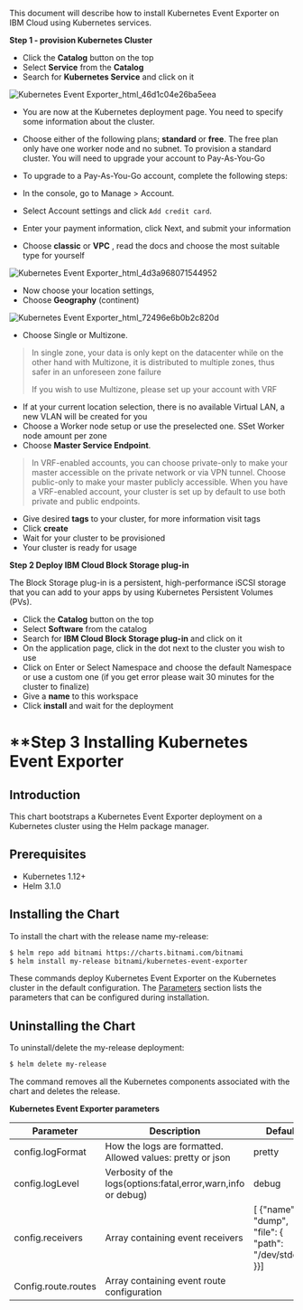 This document will describe how to install Kubernetes Event Exporter on IBM Cloud using Kubernetes services.

**Step 1 - provision Kubernetes Cluster**

- Click the **Catalog** button on the top
- Select **Service** from the **Catalog**
- Search for **Kubernetes Service** and click on it

![Kubernetes Event Exporter_html_46d1c04e26ba5eea](https://user-images.githubusercontent.com/5286796/106395901-d0d5ab00-642a-11eb-9e44-01e69e7fd5d9.png)

- You are now at the Kubernetes deployment page. You need to specify some information about the cluster.

- Choose either of the following plans; **standard** or **free**. The free plan only have one worker node and no subnet. To provision a standard cluster. You will need to         upgrade your account to Pay-As-You-Go
- To upgrade to a Pay-As-You-Go account, complete the following steps:
- In the console, go to Manage > Account.
- Select Account settings and click `Add credit card`.
- Enter your payment information, click Next, and submit your information
- Choose **classic** or **VPC** , read the docs and choose the most suitable type for yourself

![Kubernetes Event Exporter_html_4d3a968071544952](https://user-images.githubusercontent.com/5286796/106395900-cfa47e00-642a-11eb-812a-92c17872b42d.png)

- Now choose your location settings,
- Choose **Geography** (continent)

![Kubernetes Event Exporter_html_72496e6b0b2c820d](https://user-images.githubusercontent.com/5286796/106395899-ce735100-642a-11eb-9784-98168da06b29.png)

- Choose Single or Multizone. 

> In single zone, your data is only kept on the datacenter while on the other hand with Multizone, it is distributed to multiple zones, thus safer in an unforeseen zone failure
>
> If you wish to use Multizone, please set up your account with VRF
> 

- If at your current location selection, there is no available Virtual LAN, a new VLAN will be created for you
- Choose a Worker node setup or use the preselected one. SSet Worker node amount per zone
- Choose **Master Service Endpoint**. 

> In VRF-enabled accounts, you can choose private-only to make your master accessible on the private network or via VPN tunnel. Choose public-only to make your master publicly     accessible. When you have a VRF-enabled account, your cluster is set up by default to use both private and public endpoints.
   
- Give desired **tags** to your cluster, for more information visit tags
- Click **create**
- Wait for your cluster to be provisioned
- Your cluster is ready for usage

**Step 2 Deploy IBM Cloud Block Storage plug-in**

The Block Storage plug-in is a persistent, high-performance iSCSI storage that you can add to your apps by using Kubernetes Persistent Volumes (PVs).

- Click the **Catalog** button on the top
- Select **Software** from the catalog
- Search for **IBM Cloud Block Storage plug-in** and click on it
- On the application page, click in the dot next to the cluster you wish to use
- Click on Enter or Select Namespace and choose the default Namespace or use a custom one (if you get error please wait 30 minutes for the cluster to finalize)
- Give a **name** to this workspace
- Click **install** and wait for the deployment

# **Step 3 Installing **Kubernetes Event Exporter**

## Introduction

This chart bootstraps a Kubernetes Event Exporter deployment on a Kubernetes cluster using the Helm package manager.

## Prerequisites

- Kubernetes 1.12+
- Helm 3.1.0

## **Installing the Chart**

To install the chart with the release name my-release:

```sh
$ helm repo add bitnami https://charts.bitnami.com/bitnami
$ helm install my-release bitnami/kubernetes-event-exporter
```
These commands deploy Kubernetes Event Exporter on the Kubernetes cluster in the default configuration. The [Parameters](https://hub.kubeapps.com/#%23parameters) section lists the parameters that can be configured during installation.

## **Uninstalling the Chart**

To uninstall/delete the my-release deployment:

```sh
$ helm delete my-release
```

The command removes all the Kubernetes components associated with the chart and deletes the release.

**Kubernetes Event Exporter parameters**
 

| **Parameter**       | **Description**                                              | **Default**                                                  |      
| ------------------- | ------------------------------------------------------------ | ------------------------------------------------------------ | 
| config.logFormat    | How the logs are formatted. Allowed values: pretty or json   | pretty                                                       |   
| config.logLevel     | Verbosity of the logs(options:fatal,error,warn,info or debug)| debug                                                        |             
| config.receivers    | Array containing event receivers                             |[ {"name": "dump", "file": { "path":	"/dev/stdout" }}]        |
| Config.route.routes | Array containing event route configuration          |                                                              |  


 
